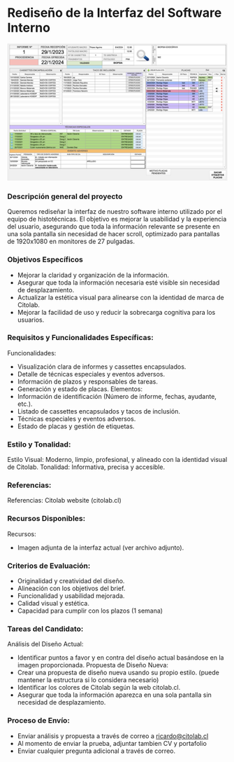 # Rediseño de la Interfaz del Software Interno

![enter image description here](https://raw.githubusercontent.com/citolab-cl/prueba-ui/main/interfaz.png)

### Descripción general del proyecto
Queremos rediseñar la interfaz de nuestro software interno utilizado por el equipo de histotécnicas. El objetivo es mejorar la usabilidad y la experiencia del usuario, asegurando que toda la información relevante se presente en una sola pantalla sin necesidad de hacer scroll, optimizado para pantallas de 1920x1080 en monitores de 27 pulgadas.

### Objetivos Específicos
- Mejorar la claridad y organización de la información.
- Asegurar que toda la información necesaria esté visible sin necesidad de desplazamiento.
- Actualizar la estética visual para alinearse con la identidad de marca de Citolab.
- Mejorar la facilidad de uso y reducir la sobrecarga cognitiva para los usuarios.

### Requisitos y Funcionalidades Específicas:
Funcionalidades:
- Visualización clara de informes y cassettes encapsulados.
- Detalle de técnicas especiales y eventos adversos.
- Información de plazos y responsables de tareas.
- Generación y estado de placas.
Elementos:
- Información de identificación (Número de informe, fechas, ayudante, etc.).
- Listado de cassettes encapsulados y tacos de inclusión.
- Técnicas especiales y eventos adversos.
- Estado de placas y gestión de etiquetas.

### Estilo y Tonalidad:
Estilo Visual: Moderno, limpio, profesional, y alineado con la identidad visual de Citolab.
Tonalidad: Informativa, precisa y accesible.

### Referencias:
Referencias: Citolab website (citolab.cl)

### Recursos Disponibles:
Recursos:
- Imagen adjunta de la interfaz actual (ver archivo adjunto).

### Criterios de Evaluación:
- Originalidad y creatividad del diseño.
- Alineación con los objetivos del brief.
- Funcionalidad y usabilidad mejorada.
- Calidad visual y estética.
- Capacidad para cumplir con los plazos (1 semana)

### Tareas del Candidato:
Análisis del Diseño Actual:
- Identificar puntos a favor y en contra del diseño actual basándose en la imagen proporcionada.
Propuesta de Diseño Nueva:
- Crear una propuesta de diseño nueva usando su propio estilo. (puede mantener la estructura si lo considera necesario)
- Identificar los colores de Citolab según la web citolab.cl.
- Asegurar que toda la información aparezca en una sola pantalla sin necesidad de desplazamiento.

### Proceso de Envío:
- Enviar análisis y propuesta a través de correo a ricardo@citolab.cl
- Al momento de enviar la prueba, adjuntar tambien CV y portafolio
- Enviar cualquier pregunta adicional a través de correo.
